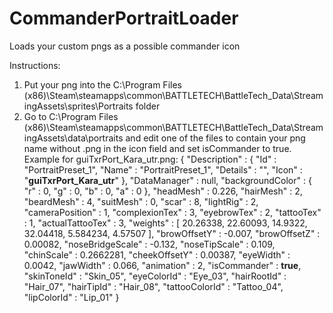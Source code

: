 # CommanderPortraitLoader
Loads your custom pngs as a possible commander icon


Instructions:

1) Put your png into the C:\Program Files (x86)\Steam\steamapps\common\BATTLETECH\BattleTech_Data\StreamingAssets\sprites\Portraits folder
2) Go to C:\Program Files (x86)\Steam\steamapps\common\BATTLETECH\BattleTech_Data\StreamingAssets\data\portraits and edit one of the files to contain your png name without .png in the icon field and set isCommander to true.
  Example for guiTxrPort_Kara_utr.png:
  {
    "Description" : {
        "Id" : "PortraitPreset_1",
        "Name" : "PortraitPreset_1",
        "Details" : "",
        "Icon" : "**guiTxrPort_Kara_utr**"
    },
    "DataManager" : null,
    "backgroundColor" : {
        "r" : 0,
        "g" : 0,
        "b" : 0,
        "a" : 0
    },
    "headMesh" : 0.226,
    "hairMesh" : 2,
    "beardMesh" : 4,
    "suitMesh" : 0,
    "scar" : 8,
    "lightRig" : 2,
    "cameraPosition" : 1,
    "complexionTex" : 3,
    "eyebrowTex" : 2,
    "tattooTex" : 1,
    "actualTattooTex" : 3,
    "weights" : [
        20.26338,
        22.60093,
        14.9322,
        32.04418,
        5.584234,
        4.57507
    ],
    "browOffsetY" : -0.007,
    "browOffsetZ" : 0.00082,
    "noseBridgeScale" : -0.132,
    "noseTipScale" : 0.109,
    "chinScale" : 0.2662281,
    "cheekOffsetY" : 0.00387,
    "eyeWidth" : 0.0042,
    "jawWidth" : 0.066,
    "animation" : 2,
    "isCommander" : **true**,
    "skinToneId" : "Skin_05",
    "eyeColorId" : "Eye_03",
    "hairRootId" : "Hair_07",
    "hairTipId" : "Hair_08",
    "tattooColorId" : "Tattoo_04",
    "lipColorId" : "Lip_01"
}
